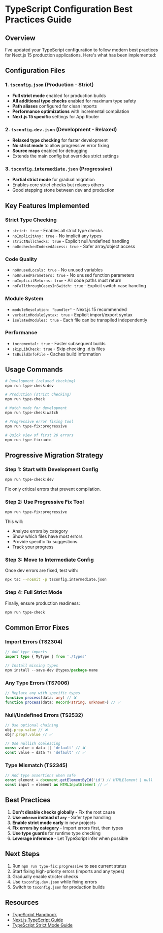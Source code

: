 # TypeScript Configuration Best Practices Guide

## Overview

I've updated your TypeScript configuration to follow modern best practices for Next.js 15 production applications. Here's what has been implemented:

## Configuration Files

### 1. `tsconfig.json` (Production - Strict)
- **Full strict mode** enabled for production builds
- **All additional type checks** enabled for maximum type safety
- **Path aliases** configured for clean imports
- **Performance optimizations** with incremental compilation
- **Next.js 15 specific** settings for App Router

### 2. `tsconfig.dev.json` (Development - Relaxed)
- **Relaxed type checking** for faster development
- **No strict mode** to allow progressive error fixing
- **Source maps** enabled for debugging
- Extends the main config but overrides strict settings

### 3. `tsconfig.intermediate.json` (Progressive)
- **Partial strict mode** for gradual migration
- Enables core strict checks but relaxes others
- Good stepping stone between dev and production

## Key Features Implemented

### Strict Type Checking
- `strict: true` - Enables all strict type checks
- `noImplicitAny: true` - No implicit any types
- `strictNullChecks: true` - Explicit null/undefined handling
- `noUncheckedIndexedAccess: true` - Safer array/object access

### Code Quality
- `noUnusedLocals: true` - No unused variables
- `noUnusedParameters: true` - No unused function parameters
- `noImplicitReturns: true` - All code paths must return
- `noFallthroughCasesInSwitch: true` - Explicit switch case handling

### Module System
- `moduleResolution: "bundler"` - Next.js 15 recommended
- `verbatimModuleSyntax: true` - Explicit import/export syntax
- `isolatedModules: true` - Each file can be transpiled independently

### Performance
- `incremental: true` - Faster subsequent builds
- `skipLibCheck: true` - Skip checking .d.ts files
- `tsBuildInfoFile` - Caches build information

## Usage Commands

```bash
# Development (relaxed checking)
npm run type-check:dev

# Production (strict checking)
npm run type-check

# Watch mode for development
npm run type-check:watch

# Progressive error fixing tool
npm run type-fix:progressive

# Quick view of first 20 errors
npm run type-fix:auto
```

## Progressive Migration Strategy

### Step 1: Start with Development Config
```bash
npm run type-check:dev
```
Fix only critical errors that prevent compilation.

### Step 2: Use Progressive Fix Tool
```bash
npm run type-fix:progressive
```
This will:
- Analyze errors by category
- Show which files have most errors
- Provide specific fix suggestions
- Track your progress

### Step 3: Move to Intermediate Config
Once dev errors are fixed, test with:
```bash
npx tsc --noEmit -p tsconfig.intermediate.json
```

### Step 4: Full Strict Mode
Finally, ensure production readiness:
```bash
npm run type-check
```

## Common Error Fixes

### Import Errors (TS2304)
```typescript
// Add type imports
import type { MyType } from './types'

// Install missing types
npm install --save-dev @types/package-name
```

### Any Type Errors (TS7006)
```typescript
// Replace any with specific types
function process(data: any) // ❌
function process(data: Record<string, unknown>) // ✅
```

### Null/Undefined Errors (TS2532)
```typescript
// Use optional chaining
obj.prop.value // ❌
obj?.prop?.value // ✅

// Use nullish coalescing
const value = data || 'default' // ❌
const value = data ?? 'default' // ✅
```

### Type Mismatch (TS2345)
```typescript
// Add type assertions when safe
const element = document.getElementById('id') // HTMLElement | null
const input = element as HTMLInputElement // ✅
```

## Best Practices

1. **Don't disable checks globally** - Fix the root cause
2. **Use `unknown` instead of `any`** - Safer type handling
3. **Enable strict mode early** in new projects
4. **Fix errors by category** - Import errors first, then types
5. **Use type guards** for runtime type checking
6. **Leverage inference** - Let TypeScript infer when possible

## Next Steps

1. Run `npm run type-fix:progressive` to see current status
2. Start fixing high-priority errors (imports and any types)
3. Gradually enable stricter checks
4. Use `tsconfig.dev.json` while fixing errors
5. Switch to `tsconfig.json` for production builds

## Resources

- [TypeScript Handbook](https://www.typescriptlang.org/docs/)
- [Next.js TypeScript Guide](https://nextjs.org/docs/app/building-your-application/configuring/typescript)
- [TypeScript Strict Mode Guide](https://www.typescriptlang.org/tsconfig#strict)
